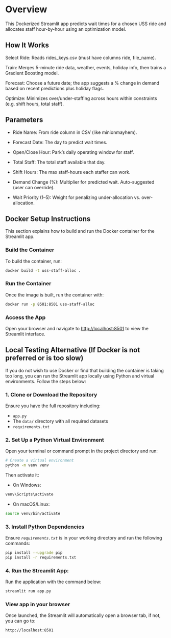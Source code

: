 # Overview
This Dockerized Streamlit app predicts wait times for a chosen USS ride and allocates staff hour-by-hour using an optimization model.

## How It Works
Select Ride: Reads rides_keys.csv (must have columns ride, file_name).

Train: Merges 5-minute ride data, weather, events, holiday info, then trains a Gradient Boosting model.

Forecast: Choose a future date; the app suggests a % change in demand based on recent predictions plus holiday flags.

Optimize: Minimizes over/under-staffing across hours within constraints (e.g. shift hours, total staff).

## Parameters
- Ride Name: From ride column in CSV (like minionmayhem).

- Forecast Date: The day to predict wait times.

- Open/Close Hour: Park’s daily operating window for staff.

- Total Staff: The total staff available that day.

- Shift Hours: The max staff-hours each staffer can work.

- Demand Change (%): Multiplier for predicted wait. Auto-suggested (user can override).

- Wait Priority (1–5): Weight for penalizing under-allocation vs. over-allocation.

## Docker Setup Instructions

This section explains how to build and run the Docker container for the Streamlit app.

### Build the Container
To build the container, run:

```bash
docker build -t uss-staff-alloc .
```

### Run the Container
Once the image is built, run the container with:

```bash
docker run -p 8501:8501 uss-staff-alloc
```

### Access the App
Open your browser and navigate to [http://localhost:8501](http://localhost:8501) to view the Streamlit interface.

## Local Testing Alternative (If Docker is not preferred or is too slow)

If you do not wish to use Docker or find that building the container is taking too long, you can run the Streamlit app locally using Python and virtual environments. Follow the steps below:

### 1. Clone or Download the Repository

Ensure you have the full repository including:

- `app.py`
- The `data/` directory with all required datasets
- `requirements.txt`

### 2. Set Up a Python Virtual Environment
Open your terminal or command prompt in the project directory and run:

```bash
# Create a virtual environment
python -m venv venv
```

Then activate it:
- On Windows:
```bash
venv\Scripts\activate
```

- On macOS/Linux:
```bash
source venv/bin/activate
```

### 3. Install Python Dependencies 
Ensure *`requirements.txt`* is in your working directory and run the following commands:
```bash
pip install --upgrade pip
pip install -r requirements.txt
```

### 4. Run the Streamlit App:
Run the application with the command below:
```bash
streamlit run app.py
```


### View app in your browser
Once launched, the Streamlit will automatically open a browser tab, if not, you can go to:
```arduino
http://localhost:8501
```

